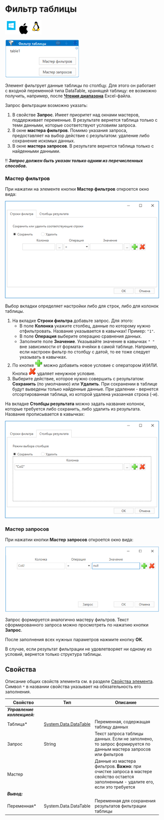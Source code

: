 # Фильтр таблицы

![](<../../../.gitbook/assets/image (100) (1) (1) (1) (1) (1) (1) (10) (209).png>)

![](<../../../.gitbook/assets/new-filter-of-table.png>)

Элемент фильтрует данные таблицы по столбцу. Для этого он работает с входной переменной типа DataTable, хранящей таблицу: ее возможно получить, например, после [**Чтения диапазона**](https://docs.primo-rpa.ru/primo-rpa/g_elements/osnovnye-elementy/prilozhenie-excel/el_excel_readrange) Excel-файла. 

Запрос фильтрации возможно указать:
1. В свойстве **Запрос**. Имеет приоритет над окнами мастеров, поддерживает переменные. В результате вернется таблица только с теми данными, которые соответствуют условиям запроса.
2. В окне **мастера фильтров**. Помимо указания запроса, предоставляет на выбор действие с результатом: удаление либо сохранение искомых данных.
3. В окне **мастера запросов**. В результате вернется таблица только с найденными данными.

:bangbang: ***Запрос должен быть указан только одним из перечисленных способов.***

### Мастер фильтров
При нажатии на элементе кнопки **Мастер фильтров** откроется окно вида:

![](<../../../.gitbook/assets/table-filter-wizard.png>)

Выбор вкладки определяет настройки либо для строк, либо для колонок таблицы.

1. На вкладке **Строки фильтра** добавьте запрос. Для этого:
   * В поле **Колонка** укажите столбец, данные по которому нужно отфильтровать. Название указывается в кавычках! Пример: `"1"`.
   * В поле **Операция** выберите операцию сравнения данных.
   * Заполните поле **Значение**. Указывайте значение в кавычках `" "` вне зависимости от формата ячейки в самой таблице. Например, если настроен фильтр по столбцу с датой, то ее тоже следует указывать в кавычках.
2. По кнопке ![](<../../../.gitbook/assets/12 (2) (3) (1) (1) (1).png>) можно добавить новое условие с оператором И/ИЛИ. Кнопка ![](<../../../.gitbook/assets/13 (1) (1) (2) (1) (1) (1).png>) удаляет ненужное условие.
3. Выберите действие, которое нужно совершить с результатом: **Сохранить** (по умолчанию) или **Удалить**. При сохранении в таблице будут выведены только найденные данные. При удалении - вернется отсортированная таблица, из которой удалена указанная строка (-и).

На вкладке **Столбцы результата** можно задать название колонок, которые требуется либо сохранить, либо удалить из результата. Название прописывается в кавычках:

![](<../../../.gitbook/assets/tab-with-result-col.png>)



### Мастер запросов
При нажатии кнопки **Мастер запросов** откроется окно вида:

![](<../../../.gitbook/assets/Фильтр таблицы. Условие.png>)

Запрос формируется аналогично мастеру фильтров. Текст сформированного запроса можно просмотреть по нажатию кнопки **Запрос**.

После заполнения всех нужных параметров нажмите кнопку **ОК**.

В случае, если результат фильтрации не удовлетворяет ни одному из условий, вернется только структура таблицы. 

## Свойства
Описание общих свойств элемента см. в разделе [Свойства элемента](https://docs.primo-rpa.ru/primo-rpa/primo-studio/process/elements#svoistva-elementa).\
Символ `*` в названии свойства указывает на обязательность его заполнения.

| Свойство     | Тип                   | Описание                                                                            |
| ------------ | --------------------- | ----------------------------------------------------------------------------------- |
| ***Управление коллекцией:*** | | |
| Таблица\*    | [System.Data.DataTable](https://learn.microsoft.com/ru-ru/dotnet/api/system.data.datatable?view=net-5.0) | Переменная, содержащая таблицу данных |
| Запрос       | String                | Текст запроса таблицы данных. Если не заполнено, то запрос формируется по данным мастера запросов или фильтров |
| Мастер       |                       | Данные из мастера фильтров. **Важно**: при очистке запроса в мастере свойство остается заполненным - удалите его, если это требуется |
| ***Вывод:***  |      |    |
| Переменная\* | System.Data.DataTable | Переменная для сохранения результатов фильтрации таблицы                       |
